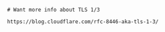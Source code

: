 



          # Want more info about TLS 1/3

          https://blog.cloudflare.com/rfc-8446-aka-tls-1-3/
